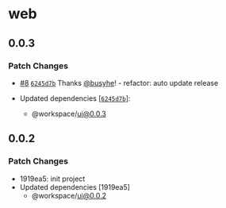 # web

## 0.0.3

### Patch Changes

- [#8](https://github.com/busyhe/nextjs-starter/pull/8) [`6245d7b`](https://github.com/busyhe/nextjs-starter/commit/6245d7b98849c5e1d02e711c97937425be586e73) Thanks [@busyhe](https://github.com/busyhe)! - refactor: auto update release

- Updated dependencies [[`6245d7b`](https://github.com/busyhe/nextjs-starter/commit/6245d7b98849c5e1d02e711c97937425be586e73)]:
  - @workspace/ui@0.0.3

## 0.0.2

### Patch Changes

- 1919ea5: init project
- Updated dependencies [1919ea5]
  - @workspace/ui@0.0.2
